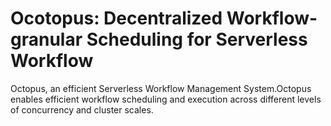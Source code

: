 # Ocotopus: Decentralized Workflow-granular Scheduling for Serverless Workflow

Octopus, an efficient Serverless Workflow Management System.Octopus enables efficient workflow scheduling and execution across different levels of concurrency and cluster scales.

